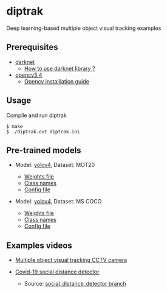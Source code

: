 # diptrak
Deep learning-based multiple object visual tracking examples


## Prerequisites
* [darknet](https://github.com/AlexeyAB/darknet)
	- [How to use darknet library ?](https://github.com/uzunenes/nots/blob/master/libdarknet.md)
* [opencv3.4](https://github.com/opencv/opencv/tree/3.4)
	- [Opencv installiation guide](https://github.com/uzunenes/nots/blob/master/opencv_install.md)


## Usage
Compile and run diptrak
```
$ make
$ ./diptrak.out diptrak.ini
```


## Pre-trained models

- Model: [yolov4](https://arxiv.org/abs/2004.10934), Dataset: MOT20
	- [Weights file](https://drive.google.com/file/d/1OdPvjVffOoqg077I38smfBjiRDUEeJjA/view?usp=sharing)
	- [Class names](https://drive.google.com/file/d/1DgLc2JesQgaeO0U8IsWwjXNuZ7U6fT_i/view?usp=sharing)
	- [Config file](https://drive.google.com/file/d/180_2lrUiVf2HlAe10f5fsf8quZt6HbB5/view?usp=sharing)

- Model: [yolov4](https://arxiv.org/abs/2004.10934), Dataset: MS COCO
	- [Weights file](https://github.com/AlexeyAB/darknet/releases/download/darknet_yolo_v3_optimal/yolov4.weights)
	- [Class names](https://github.com/AlexeyAB/darknet/blob/master/data/coco.names)
	- [Config file](https://raw.githubusercontent.com/AlexeyAB/darknet/master/cfg/yolov4.cfg)


## Examples videos
- [Multiple object visual tracking CCTV camera](https://youtu.be/wHSz6CsvsOg)

- [Covid-19 social distance detector](https://youtu.be/ZMgORyEv9K8)
	- Source: [social_distance_detector branch](https://github.com/uzunenes/diptrak/tree/social_distance_detector) 
